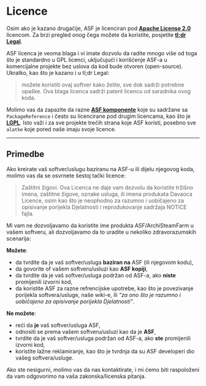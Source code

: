# Licence

Osim ako je kazano drugačije, ASF je licenciran pod **[Apache License 2.0](https://raw.githubusercontent.com/JustArchiNET/ArchiSteamFarm/main/LICENSE-2.0.txt)** licencom. Za brzi pregled onog čega možete da koristite, posjetite **[tl;dr Legal](https://tldrlegal.com/license/apache-license-2.0-(apache-2.0))**.

ASF licenca je veoma blaga i vi imate dozvolu da radite mnogo više od toga što je standardno u GPL licenci, uključujući i korišćenje ASF-a u komercijalne projekte bez uslova da kod bude otvoren (open-source). Ukratko, kao što je kazano i u tl;dr Legal:

> možete koristiti ovaj softver kako želite, sve dok sadrži potrebne opaške. Ova blaga licenca sadrži patent licencu od saradnika ovog koda.

Molimo vas da zapazite da razne **[ASF komponente](https://github.com/JustArchiNET/ArchiSteamFarm/blob/main/ArchiSteamFarm/ArchiSteamFarm.csproj)** koje su sadržane sa `PackageReference` i često su licencirane pod drugim licencama, kao što je **[LGPL](https://tldrlegal.com/license/gnu-lesser-general-public-license-v3-(lgpl-3))**. Isto važi i za sve projekte trećih strana koje ASF koristi, posebno sve `alatke` koje pored naše imaju svoje licence.

* * *

## Primedbe

Ako kreirate vaš softver/uslugu baziranu na ASF-u ili dijelu njegovog koda, molimo vas da se osvrnete šestoj tački licence:

> Zaštitni žigovi. Ova Licenca ne daje vam dozvolu da koristite tržišno imena, zaštitne žigove, oznake usluga, ili imena produkata Davaoca Licence, osim kao što je neophodno za razumno i uobičajeno za opisivanje porijekla Djelatnosti i reprodukovanje sadržaja NOTICE fajla.

Mi vam ne dozvoljavamo da koristite ime produkta ASF/ArchiSteamFarm u vašem softveru, ali dozvoljavamo da to uradite u nekoliko zdravorazumskih scenarija:

**Možete**:

- da tvrdite da je vaš softver/usluga **baziran na** ASF (ili njegovom kodu),
- da govorite of vašem softveru/usluzi kao **ASF kopiji**,
- da tvrdite da je vaš softver/usluga podržan od ASF-a, ako **niste** promijenili izvorni kod,
- da koristite ASF za razne refrencijske upotrebe, kao što je povezivanje porijekla softvera/usluge, naše wiki-e, ili *"za ono što je razumno i uobičajeno za opisivanje porijekla Djelatnosti"*.

**Ne možete**:

- reći da **je** vaš softver/usluga ASF,
- odnositi se prema vašem softveru/usluzi kao da je **ASF**,
- tvrdite da je vaš softver/usluga podržan od ASF-a, ako **ste** promijenili izvorni kod,
- koristite lažne reklamiranje, kao što je tvrdnja da su ASF developeri dio vašeg softvera/usluge.

Ako ste nesigurni, molimo vas da nas kontaktirate, i mi ćemo biti raspoloženi da vam odgovorimo na vaša zakonska/licenska pitanja.